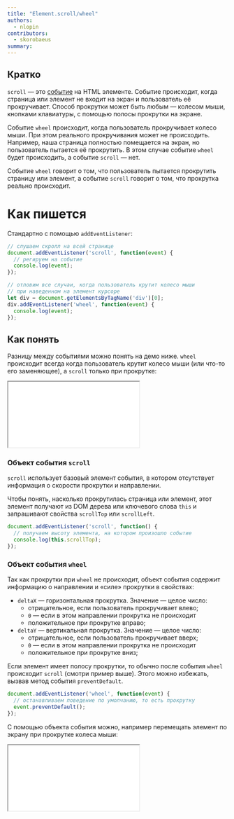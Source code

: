 ```yaml
---
title: "Element.scroll/wheel"
authors:
  - nlopin
contributors:
  - skorobaeus
summary:
---
```


## Кратко

`scroll` — это [событие](/js/doka/events) на HTML элементе. Событие происходит, когда страница или элемент не входит на экран и пользователь её прокручивает. Способ прокрутки может быть любым — колесом мыши, кнопками клавиатуры, с помощью полосы прокрутки на экране.

Событие `wheel` происходит, когда пользователь прокручивает колесо мыши. При этом  реального прокручивания может не происходить. Например, наша страница полностью помещается на экран, но пользователь пытается её прокрутить. В этом случае событие `wheel` будет происходить, а событие `scroll` — нет.

Событие `wheel` говорит о том, что пользователь пытается прокрутить страницу или элемент, а событие `scroll` говорит о том, что прокрутка реально происходит.

# Как пишется

Стандартно с помощью `addEventListener`:

```jsx
// слушаем скролл на всей странице
document.addEventListener('scroll', function(event) {
  // регируем на событие
  console.log(event);
});

// отловим все случаи, когда пользователь крутит колесо мыши
// при наведенном на элемент курсоре
let div = document.getElementsByTagName('div')[0];
div.addEventListener('wheel', function(event) {
  console.log(event);
});
```

## Как понять

Разницу между событиями можно понять на демо ниже. `wheel` происходит всегда когда пользователь крутит колесо мыши (или что-то его заменяющее), а `scroll` только при прокрутке:

<iframe title="Сравнение событий scroll и wheel" src="demos/index.html"></iframe>

### Объект события `scroll`

`scroll` использует базовый элемент события, в котором отсутствует информация о скорости прокрутки и направлении.

Чтобы понять, насколько прокрутилась страница или элемент, этот элемент получают из DOM дерева или ключевого слова `this` и запрашивают свойства `scrollTop` или `scrollLeft`.

```jsx
document.addEventListener('scroll', function() {
  // получаем высоту элемента, на котором произошло событие
  console.log(this.scrollTop);
});
```

### Объект события `wheel`

Так как прокрутки при `wheel` не происходит, объект события содержит информацию о направлении и «силе» прокрутки в свойствах:

- `deltaX` — горизонтальная прокрутка. Значение — целое число:
    - отрицательное, если пользователь прокручивает влево;
    - `0` — если в этом направлении прокрутка не происходит
    - положительное при прокрутке вправо;
- `deltaY` — вертикальная прокрутка. Значение — целое число:
    - отрицательное, если пользователь прокручивает вверх;
    - `0` — если в этом направлении прокрутка не происходит
    - положительное при прокрутке вниз;

Если элемент имеет полосу прокрутки, то обычно после события `wheel` происходит `scroll` (смотри пример выше). Этого можно избежать, вызвав метод события `preventDefault`.

```jsx
document.addEventListener('wheel', function(event) {
  // останавливаем поведение по умолчанию, то есть прокрутку
  event.preventDefault();
});
```

С помощью объекта события можно, например перемещать элемент по экрану при прокрутке колеса мыши:

<iframe title="Перемещение элемента при прокрутке" src="demos/scroll-move.html"></iframe>
